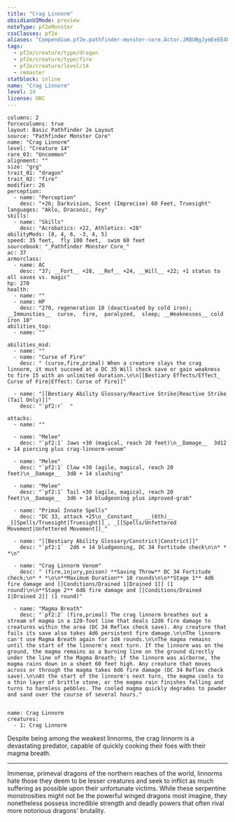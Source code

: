 ```yaml
---
title: "Crag Linnorm"
obsidianUIMode: preview
noteType: pf2eMonster
cssClasses: pf2e
aliases: "Compendium.pf2e.pathfinder-monster-core.Actor.JRBUBgJymEeEE4hm" 
tags:
  - pf2e/creature/type/dragon
  - pf2e/creature/type/fire
  - pf2e/creature/level/14
  - remaster
statblock: inline
name: "Crag Linnorm"
level: 14
license: ORC
---
```


```statblock
columns: 2
forcecolumns: true
layout: Basic Pathfinder 2e Layout
source: "Pathfinder Monster Core"
name: "Crag Linnorm"
level: "Creature 14"
rare_03: "Uncommon"
alignment: ""
size: "grg"
trait_01: "dragon"
trait_02: "fire"
modifier: 26
perception:
  - name: "Perception"
    desc: "+26; Darkvision, Scent (Imprecise) 60 Feet, Truesight"
languages: "Aklo, Draconic, Fey"
skills:
  - name: "Skills"
    desc: "Acrobatics: +22, Athletics: +28"
abilityMods: [8, 4, 6, -3, 4, 5]
speed: 35 feet,  fly 100 feet,  swim 60 feet
sourcebook: "_Pathfinder Monster Core_"
ac: 37
armorclass:
  - name: AC
    desc: "37; __Fort__ +28, __Ref__ +24, __Will__ +22; +1 status to all saves vs. magic"
hp: 270
health:
  - name: ""
  - name: HP
    desc: "270, regeneration 10 (deactivated by cold iron); __Immunities__  curse,  fire,  paralyzed,  sleep; __Weaknesses__ cold iron 10"
abilities_top:
  - name: ""

abilities_mid:
  - name: ""
  - name: "Curse of Fire"
    desc: " (curse,fire,primal) When a creature slays the crag linnorm, it must succeed at a DC 35 Will check save or gain weakness to fire 15 with an unlimited duration.\n\n[[Bestiary Effects/Effect_ Curse of Fire|Effect: Curse of Fire]]"

  - name: "[[Bestiary Ability Glossary/Reactive Strike|Reactive Strike (Tail Only)]]"
    desc: "`pf2:r`  "

attacks:
  - name: ""

  - name: "Melee"
    desc: "`pf2:1` Jaws +30 (magical, reach 20 feet)\n__Damage__  3d12 + 14 piercing plus crag-linnorm-venom"

  - name: "Melee"
    desc: "`pf2:1` Claw +30 (agile, magical, reach 20 feet)\n__Damage__  3d8 + 14 slashing"

  - name: "Melee"
    desc: "`pf2:1` Tail +30 (agile, magical, reach 20 feet)\n__Damage__  3d6 + 14 bludgeoning plus improved-grab"

  - name: "Primal Innate Spells"
    desc: "DC 33, attack +25\n__Constant__  __(6th)__ _[[Spells/Truesight|Truesight]]_, _[[Spells/Unfettered Movement|Unfettered Movement]]_"

  - name: "[[Bestiary Ability Glossary/Constrict|Constrict]]"
    desc: "`pf2:1`  2d6 + 14 bludgeoning, DC 34 Fortitude check\n\n* * *\n"

  - name: "Crag Linnorm Venom"
    desc: " (fire,injury,poison) **Saving Throw** DC 34 Fortitude check;\n* * *\n\n**Maximum Duration** 10 rounds\n\n**Stage 1** 4d6 fire damage and [[Conditions/Drained 1|Drained 1]] (1 round)\n\n**Stage 2** 6d6 fire damage and [[Conditions/Drained 1|Drained 2]] (1 round)"

  - name: "Magma Breath"
    desc: "`pf2:2` (fire,primal) The crag linnorm breathes out a stream of magma in a 120-foot line that deals 12d6 fire damage to creatures within the area (DC 34 Reflex check save). Any creature that fails its save also takes 4d6 persistent fire damage.\n\nThe linnorm can't use Magma Breath again for 1d4 rounds.\n\nThe magma remains until the start of the linnorm's next turn. If the linnorm was on the ground, the magma remains as a burning line on the ground directly under the line of the Magma Breath; if the linnorm was airborne, the magma rains down in a sheet 60 feet high. Any creature that moves across or through the magma takes 6d6 fire damage (DC 34 Reflex check save).\n\nAt the start of the linnorm's next turn, the magma cools to a thin layer of brittle stone, or the magma rain finishes falling and turns to harmless pebbles. The cooled magma quickly degrades to powder and sand over the course of several hours."
 
```

```encounter-table
name: Crag Linnorm
creatures:
  - 1: Crag Linnorm
```



Despite being among the weakest linnorms, the crag linnorm is a devastating predator, capable of quickly cooking their foes with their magma breath.

* * *

Immense, primeval dragons of the northern reaches of the world, linnorms hate those they deem to be lesser creatures and seek to inflict as much suffering as possible upon their unfortunate victims. While these serpentine monstrosities might not be the powerful winged dragons most imagine, they nonetheless possess incredible strength and deadly powers that often rival more notorious dragons' brutality.
